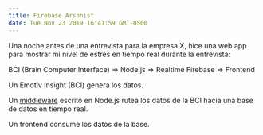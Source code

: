 ```yaml
---
title: Firebase Arsonist
date: Tue Nov 23 2019 16:41:59 GMT-0500
---
```


Una noche antes de una entrevista para la empresa X, hice una web app para mostrar mi nivel de estrés en tiempo real durante la entrevista:

BCI (Brain Computer Interface) => Node.js => Realtime Firebase => Frontend 

Un Emotiv Insight (BCI) genera los datos.

Un [middleware](https://github.com/vzalberto/arsonist) escrito en Node.js rutea los datos de la BCI hacia una base de datos en tiempo real.

Un frontend consume los datos de la base.
